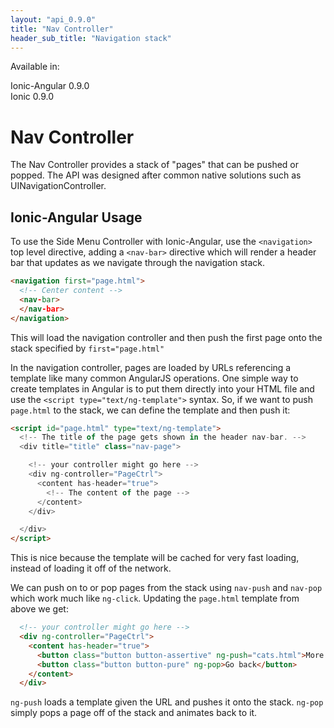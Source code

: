 ```yaml
---
layout: "api_0.9.0"
title: "Nav Controller"
header_sub_title: "Navigation stack"
---
```


Available in:
<div class="label label-danger">Ionic-Angular 0.9.0</div>
<div class="label label-primary">Ionic 0.9.0</div>

Nav Controller
===

The Nav Controller provides a stack of "pages" that can be pushed or popped. The API was designed after common native solutions such as UINavigationController.


## Ionic-Angular Usage

To use the Side Menu Controller with Ionic-Angular, use the `<navigation>` top level directive, adding a `<nav-bar>` directive which will render a header bar that updates as we navigate through the navigation stack.

```html
<navigation first="page.html">
  <!-- Center content -->
  <nav-bar>
  </nav-bar>
</navigation>
```

This will load the navigation controller and then push the first page onto the stack specified by `first="page.html"`

In the navigation controller, pages are loaded by URLs referencing a template like many common AngularJS operations. One simple way to create templates in Angular is to put them directly into your HTML file and use the `<script type="text/ng-template">` syntax. So, if we want to push `page.html` to the stack, we can define the template and then push it:

```html
<script id="page.html" type="text/ng-template">
  <!-- The title of the page gets shown in the header nav-bar. -->
  <div title="title" class="nav-page">

    <!-- your controller might go here -->
    <div ng-controller="PageCtrl">
      <content has-header="true">
        <!-- The content of the page -->
      </content>
    </div>

  </div>
</script>
```

This is nice because the template will be cached for very fast loading, instead of loading it off of the network.

We can push on to or pop pages from the stack using `nav-push` and `nav-pop` which work much like `ng-click`. Updating the `page.html` template from above we get:

```html
  <!-- your controller might go here -->
  <div ng-controller="PageCtrl">
    <content has-header="true">
      <button class="button button-assertive" ng-push="cats.html">More cats!</button>
      <button class="button button-pure" ng-pop>Go back</button>
    </content>
  </div>
```

`ng-push` loads a template given the URL and pushes it onto the stack. `ng-pop` simply pops a page off of the stack and animates back to it.
